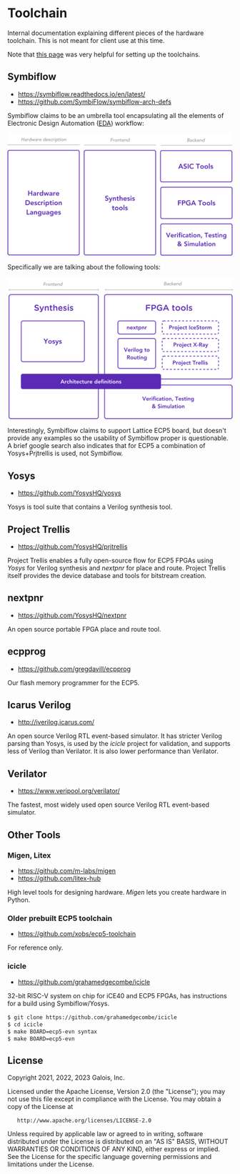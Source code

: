 # Toolchain

Internal documentation explaining different pieces of the hardware
toolchain.  This is not meant for client use at this time.

Note that [this page](https://craigjb.com/2020/01/22/ecp5/#appendix---installing-the-symbiflow-tools) was very helpful for setting up the toolchains.

## Symbiflow

- https://symbiflow.readthedocs.io/en/latest/
- https://github.com/SymbiFlow/symbiflow-arch-defs

Symbiflow claims to be an umbrella tool encapsulating all the elements
of Electronic Design Automation
([EDA](https://en.wikipedia.org/wiki/Electronic_design_automation))
workflow:

![EDA](assets/symbiflow_eda.svg)

Specifically we are talking about the following tools:

![Tools](assets/symbiflow_parts.svg)

Interestingly, Symbiflow claims to support Lattice ECP5 board, but
doesn't provide any examples so the usability of Symbiflow proper is
questionable.  A brief google search also indicates that for ECP5 a
combination of Yosys+Prjtrellis is used, not Symbiflow.

## Yosys

- https://github.com/YosysHQ/yosys

Yosys is tool suite that contains a Verilog synthesis tool.

## Project Trellis

- https://github.com/YosysHQ/prjtrellis

Project Trellis enables a fully open-source flow for ECP5 FPGAs using
*Yosys* for Verilog synthesis and *nextpnr* for place and
route. Project Trellis itself provides the device database and tools
for bitstream creation.

## nextpnr

- https://github.com/YosysHQ/nextpnr

An open source portable FPGA place and route tool.

## ecpprog

- https://github.com/gregdavill/ecpprog

Our flash memory programmer for the ECP5.

## Icarus Verilog

- http://iverilog.icarus.com/

An open source Verilog RTL event-based simulator.  It has stricter
Verilog parsing than Yosys, is used by the *icicle* project for
validation, and supports less of Verilog than Verilator.  It is also
lower performance than Verilator.

## Verilator

- https://www.veripool.org/verilator/

The fastest, most widely used open source Verilog RTL event-based
simulator.

## Other Tools

### Migen, Litex

- https://github.com/m-labs/migen
- https://github.com/litex-hub

High level tools for designing hardware. *Migen* lets you create
hardware in Python.

### Older prebuilt ECP5 toolchain 

- https://github.com/xobs/ecp5-toolchain

For reference only.

### icicle

- https://github.com/grahamedgecombe/icicle

32-bit RISC-V system on chip for iCE40 and ECP5 FPGAs, has
instructions for a build using Symbiflow/Yosys.

```
$ git clone https://github.com/grahamedgecombe/icicle
$ cd icicle
$ make BOARD=ecp5-evn syntax
$ make BOARD=ecp5-evn
```

## License

   Copyright 2021, 2022, 2023 Galois, Inc.

   Licensed under the Apache License, Version 2.0 (the "License");
   you may not use this file except in compliance with the License.
   You may obtain a copy of the License at

       http://www.apache.org/licenses/LICENSE-2.0

   Unless required by applicable law or agreed to in writing, software
   distributed under the License is distributed on an "AS IS" BASIS,
   WITHOUT WARRANTIES OR CONDITIONS OF ANY KIND, either express or implied.
   See the License for the specific language governing permissions and
   limitations under the License.
